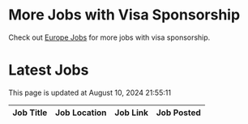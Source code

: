 # More Jobs with Visa Sponsorship

Check out [Europe Jobs](https://github.com/sureshparimi/europejobs#latest-jobs) for more jobs with visa sponsorship.

# Latest Jobs

This page is updated at August 10, 2024 21:55:11

| Job Title | Job Location | Job Link | Job Posted |
| --- | --- | --- | --- |
